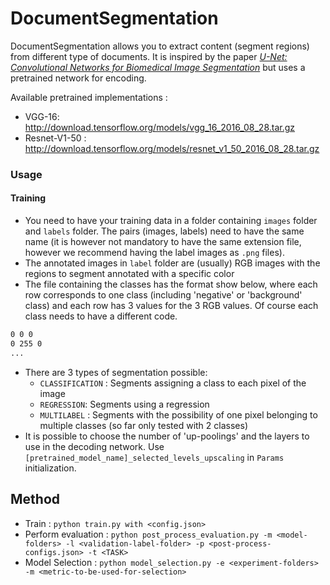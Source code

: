 # DocumentSegmentation

DocumentSegmentation allows you to extract content (segment regions) from different type of documents.
It is inspired by the paper [_U-Net: Convolutional Networks for Biomedical Image Segmentation_](https://arxiv.org/pdf/1505.04597.pdf) but uses a pretrained network for encoding.

Available pretrained implementations : 
* VGG-16: http://download.tensorflow.org/models/vgg_16_2016_08_28.tar.gz
* Resnet-V1-50 : http://download.tensorflow.org/models/resnet_v1_50_2016_08_28.tar.gz

### Usage
#### Training
* You need to have your training data in a folder containing `images` folder and `labels` folder. The pairs (images, labels) need to have the same name (it is however not mandatory to have the same extension file, however we recommend having the label images as `.png` files). 
* The annotated images in `label` folder are (usually) RGB images with the regions to segment annotated with a specific color
* The file containing the classes has the format show below, where each row corresponds to one class (including 'negative' or 'background' class) and each row has 3 values for the 3 RGB values. Of course each class needs to have a different code.
``` class.txt
0 0 0
0 255 0
...
```
* There are 3 types of segmentation possible:
  * `CLASSIFICATION` : Segments assigning a class to each pixel of the image
  * `REGRESSION`: Segments using a regression
  * `MULTILABEL` : Segments with the possibility of one pixel belonging to multiple classes (so far only tested with 2 classes)
* It is possible to choose the number of 'up-poolings' and the layers to use in the decoding network. Use `[pretrained_model_name]_selected_levels_upscaling` in `Params` initialization.



## Method

* Train : `python train.py with <config.json>`
* Perform evaluation : `python post_process_evaluation.py -m <model-folders> -l <validation-label-folder> -p <post-process-configs.json> -t <TASK>`
* Model Selection : `python model_selection.py -e <experiment-folders> -m <metric-to-be-used-for-selection>`





